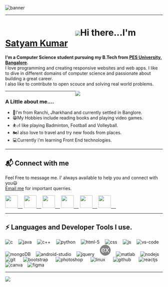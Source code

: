 <img src='https://github.com/satyamksharma/my_personal_site/blob/main/images/SATYAM%20KUMAR%20(1).png' alt="banner"></img>
<hr></hr>

<h1>&emsp;&emsp;&emsp;&emsp;&emsp;&emsp;&emsp;&emsp;<img src="https://media.giphy.com/media/26gslMAdctNhu6YnK/giphy.gif" width="50">Hi there...I'm <a href = "https://linkedin.com/in/satyamksharma">Satyam Kumar</a></h1>



<b>I'm a Computer Science student pursuing my B.Tech from [PES University, Bangalore](https://www.pes.edu).</b><br>
I love programming and creating responsive websites and web apps. I like to dive in different domains of computer science and passionate about building a great career.<br>
I also like to contribute to open scouce and solving real world problems.

<img align='right' src="https://media.giphy.com/media/jdPMeyv9rn0hZHh8n9/giphy.gif" width="280">

<hr></hr>
<h3>A Little about me....</h3>
<ul>
 <li>📍I'm from Ranchi, Jharkhand and currently settled in Banglore.</li>
 <li>😁My Hobbies include reading books and playing video games.</li>
 <li>⛹️‍♂️I like playing Badminton, Football and Volleyball.</li>
 <li>🏍I also love to travel and try new foods from places.</li>
 <li>💻Currently i'm learning Front End technologies.</li>
</ul>
<hr></hr>

## 📬 Connect with me
Feel Free to message me. I' always available to help you and connect with you😃<br>
<a href = "mailto:ksatyam433@gmail.com">Email me</a> for important querries. <br>
<p align = "justify">
 <a href = "https://www.linkedin.com/in/satyamksharma/"><img src = "https://github.com/gauravghongde/social-icons/blob/master/PNG/Color/LinkedIN.png" height = 40 width = 40/>&nbsp&nbsp&nbsp&nbsp</a>
 <a href = "https://www.facebook.com/Satyamkumar9980/"><img src = "https://github.com/gauravghongde/social-icons/blob/master/PNG/Color/Facebook.png" height = 40 width = 40/>&nbsp&nbsp&nbsp&nbsp</a>
 <a href = "https://instagram.com/satyaa___/"><img src = "https://github.com/gauravghongde/social-icons/blob/master/SVG/Color/Instagram.svg" height = 40 width = 40/>&nbsp&nbsp&nbsp&nbsp</a>
 <a href = "https://t.me/satya_2331"><img src = "https://github.com/gauravghongde/social-icons/blob/master/PNG/Color/Telegram.png" height = 40 width = 40/>&nbsp&nbsp&nbsp&nbsp</a>
 <a href = "https://discordapp.com/Satya#6932"><img src = "https://github.com/gauravghongde/social-icons/blob/master/PNG/Color/Discord.png" height = 40 width = 40/>&nbsp&nbsp&nbsp&nbsp</a>
 <a href = "https://twitter.com/SatyamK51033858"><img src = "https://github.com/gauravghongde/social-icons/blob/master/PNG/Color/Twitter.png" height = 40 width = 40/>&nbsp&nbsp&nbsp&nbsp</a>
</p>

<hr></hr>

## ⚡ Languages and Developer Tools I use.

<p align="justify">
 <img src="https://github.com/get-icon/geticon/blob/master/icons/c.svg" alt="c" height = 37, width = 37/>&nbsp&nbsp&nbsp
 <img src="https://github.com/get-icon/geticon/blob/master/icons/java.svg" alt="java" height = 40, width = 40/>&nbsp&nbsp&nbsp
 <img src="https://github.com/get-icon/geticon/blob/master/icons/c-plusplus.svg" alt="c++" height = 37, width = 37/>&nbsp&nbsp&nbsp
 <img src="https://github.com/satyamksharma/devicon/blob/master/icons/python/python-original.svg" alt="python" height = 37, width = 37/>&nbsp&nbsp&nbsp
 <img src="https://github.com/satyamksharma/devicon/blob/master/icons/html5/html5-original.svg" alt="html-5" height = 37, width = 37/>&nbsp&nbsp&nbsp
 <img src="https://github.com/satyamksharma/devicon/blob/master/icons/css3/css3-original.svg" alt="css" height = 37, width = 37/>&nbsp&nbsp&nbsp
 <img src="https://github.com/get-icon/geticon/blob/master/icons/javascript.svg" alt="js" height = 37, width = 37/>&nbsp&nbsp&nbsp
 <img src="https://github.com/satyamksharma/devicon/blob/master/icons/vscode/vscode-original.svg" alt="vs-code" height = 37, width = 37/>&nbsp&nbsp&nbsp
 <img src="https://github.com/satyamksharma/devicon/blob/master/icons/mongodb/mongodb-plain-wordmark.svg" alt="mongoDB" height = 36, width = 36/>&nbsp&nbsp&nbsp
 <img src="https://github.com/satyamksharma/devicon/blob/master/icons/androidstudio/androidstudio-original.svg" alt="android-studio" height = 36, width = 36/>&nbsp&nbsp&nbsp
 <img src="https://github.com/satyamksharma/devicon/blob/master/icons/jquery/jquery-original.svg" alt="jquery" height = 37, width = 37/>&nbsp&nbsp&nbsp
 <img src="https://github.com/SarthakSKumar/SarthakSKumar/blob/main/Assets/Tech%20Stack/expressjs.png" alt="expressjs" height = 36, width = 36/>&nbsp&nbsp&nbsp
 <img src="https://github.com/satyamksharma/devicon/blob/master/icons/matlab/matlab-original.svg" alt="matlab" height = 37, width = 37/>&nbsp&nbsp&nbsp
 <img src="https://github.com/satyamksharma/devicon/blob/master/icons/nodejs/nodejs-original.svg" alt="nodejs" height = 34, width = 30/>&nbsp&nbsp&nbsp
 <img src="https://github.com/satyamksharma/devicon/blob/master/icons/git/git-original.svg" alt="git" height = 37, width = 37/>&nbsp&nbsp&nbsp
 <img src="https://github.com/get-icon/geticon/blob/master/icons/bootstrap.svg" alt="bootstrap" height = 37, width = 37/>&nbsp&nbsp&nbsp
 <img src="https://github.com/satyamksharma/devicon/blob/master/icons/photoshop/photoshop-plain.svg" alt="photoshop" height = 37, width = 37/>&nbsp&nbsp&nbsp
 <img src="https://github.com/satyamksharma/devicon/blob/master/icons/linux/linux-original.svg" alt="linux" height = 37, width = 37/>&nbsp&nbsp&nbsp
 <img src="https://img.icons8.com/3d-fluency/100/000000/github.png" alt="github" height = 37, width = 37/>&nbsp&nbsp&nbsp
 <img src="https://github.com/satyamksharma/devicon/blob/master/icons/react/react-original.svg" alt="reactjs" height = 37, width = 37/>&nbsp&nbsp&nbsp
 <img src="https://github.com/satyamksharma/devicon/blob/master/icons/canva/canva-original.svg" alt="canva" height = 32, width = 32/>&nbsp&nbsp&nbsp
 <img src="https://www.vectorlogo.zone/logos/figma/figma-icon.svg" alt="figma" width="37" height="29"/>&nbsp&nbsp&nbsp
</p>

<hr></hr>

<img 
   src="https://github-readme-stats.vercel.app/api?username=satyamksharma&show_icons=true&theme=tokyonight" 
/>
<br>
